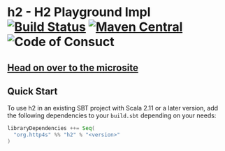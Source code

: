 # h2 - H2 Playground Impl [![Build Status](https://travis-ci.com/ChristopherDavenport/h2.svg?branch=master)](https://travis-ci.com/ChristopherDavenport/h2) [![Maven Central](https://maven-badges.herokuapp.com/maven-central/org.http4s/h2_2.12/badge.svg)](https://maven-badges.herokuapp.com/maven-central/org.http4s/h2_2.12) ![Code of Consuct](https://img.shields.io/badge/Code%20of%20Conduct-Scala-blue.svg)

## [Head on over to the microsite](https://ChristopherDavenport.github.io/h2)

## Quick Start

To use h2 in an existing SBT project with Scala 2.11 or a later version, add the following dependencies to your
`build.sbt` depending on your needs:

```scala
libraryDependencies ++= Seq(
  "org.http4s" %% "h2" % "<version>"
)
```
